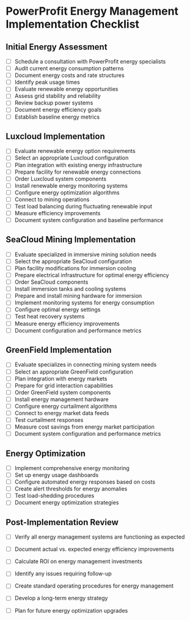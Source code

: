 # PowerProfit  Energy Management Implementation Checklist

## Initial Energy Assessment

- [ ] Schedule a consultation with PowerProfit energy specialists  
- [ ] Audit current energy consumption patterns  
- [ ] Document energy costs and rate structures  
- [ ] Identify peak usage times  
- [ ] Evaluate renewable energy opportunities  
- [ ] Assess grid stability and reliability  
- [ ] Review backup power systems  
- [ ] Document energy efficiency goals  
- [ ] Establish baseline energy metrics

## Luxcloud Implementation

- [ ] Evaluate renewable energy option requirements  
- [ ] Select an appropriate Luxcloud configuration  
- [ ] Plan integration with existing energy infrastructure  
- [ ] Prepare facility for renewable energy connections  
- [ ] Order Luxcloud system components  
- [ ] Install renewable energy monitoring systems  
- [ ] Configure energy optimization algorithms  
- [ ] Connect to mining operations  
- [ ] Test load balancing during fluctuating renewable input  
- [ ] Measure efficiency improvements  
- [ ] Document system configuration and baseline performance

## SeaCloud Mining Implementation

- [ ] Evaluate specialized in immersive mining solution needs  
- [ ] Select the appropriate SeaCloud configuration  
- [ ] Plan facility modifications for immersion cooling  
- [ ] Prepare electrical infrastructure for optimal energy efficiency  
- [ ] Order SeaCloud components  
- [ ] Install immersion tanks and cooling systems  
- [ ] Prepare and install mining hardware for immersion  
- [ ] Implement monitoring systems for energy consumption  
- [ ] Configure optimal energy settings  
- [ ] Test heat recovery systems  
- [ ] Measure energy efficiency improvements  
- [ ] Document configuration and performance metrics

## GreenField Implementation

- [ ] Evaluate specializes in connecting mining system needs  
- [ ] Select an appropriate GreenField configuration  
- [ ] Plan integration with energy markets  
- [ ] Prepare for grid interaction capabilities  
- [ ] Order GreenField system components  
- [ ] Install energy management hardware  
- [ ] Configure energy curtailment algorithms  
- [ ] Connect to energy market data feeds  
- [ ] Test curtailment responses  
- [ ] Measure cost savings from energy market participation  
- [ ] Document system configuration and performance metrics

## Energy Optimization

- [ ] Implement comprehensive energy monitoring  
- [ ] Set up energy usage dashboards  
- [ ] Configure automated energy responses based on costs  
- [ ] Create alert thresholds for energy anomalies  
- [ ] Test load-shedding procedures  
- [ ] Document energy optimization strategies

## Post-Implementation Review

- [ ] Verify all energy management systems are functioning as expected  
- [ ] Document actual vs. expected energy efficiency improvements  
- [ ] Calculate ROI on energy management investments  
- [ ] Identify any issues requiring follow-up  
- [ ] Create standard operating procedures for energy management  
- [ ] Develop a long-term energy strategy  
- [ ] Plan for future energy optimization upgrades

